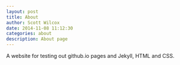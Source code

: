 ```yaml
---
layout: post
title: About
author: Scott Wilcox
date: 2014-11-08 11:12:30
categories: about
description: About page
---
```


A website for testing out github.io pages and Jekyll, HTML and CSS.